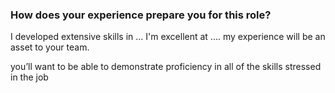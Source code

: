 ### How does your experience prepare you for this role?

I developed extensive skills in ...
 I'm excellent at ....
my experience will be an asset to your team.

you’ll want to be able to demonstrate proficiency in all of the skills stressed in the job 
